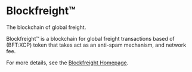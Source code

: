# Blockfreight™
The blockchain of global freight.

Blockfreight™ is a blockchain for global freight transactions based of (BFT:XCP) token that takes act as an anti-spam mechanism, and network fee.

For more details, see the [Blockfreight Homepage](https://blockfreight.com).